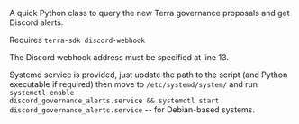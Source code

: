 A quick Python class to query the new Terra governance proposals and get Discord alerts.

Requires <code>terra-sdk discord-webhook</code>

The Discord webhook address must be specified at line 13.

Systemd service is provided, just update the path to the script (and Python executable if required) then move to <code>/etc/systemd/system/</code>
and run <code>systemctl enable discord_governance_alerts.service && systemctl start discord_governance_alerts.service</code> -- for Debian-based systems.




